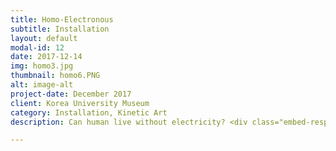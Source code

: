 ```yaml
---
title: Homo-Electronous
subtitle: Installation
layout: default
modal-id: 12
date: 2017-12-14
img: homo3.jpg
thumbnail: homo6.PNG
alt: image-alt
project-date: December 2017
client: Korea University Museum
category: Installation, Kinetic Art
description: Can human live without electricity? <div class="embed-responsive embed-responsive-16by9"> <iframe class="embed-responsive-item" src="https://www.youtube.com/embed/wQ8f-PlsKbo" frameborder="0" allow="autoplay; encrypted-media" allowfullscreen></iframe> </div> <img src="img/portfolio/homo4.PNG" class="img-responsive img-centered" alt="">  <img src="img/portfolio/homo5.PNG" class="img-responsive img-centered" alt=""> 

---
```

